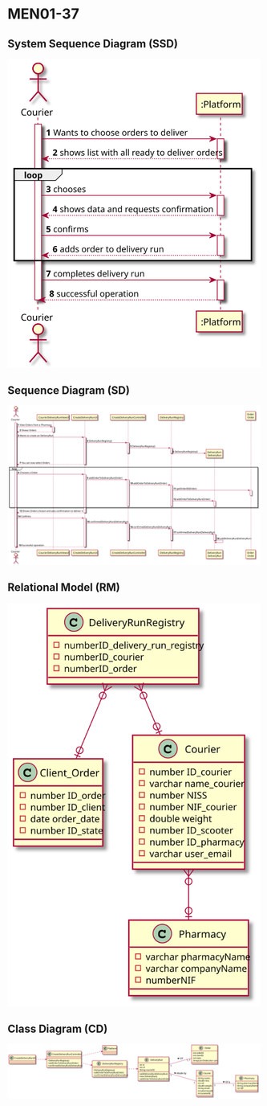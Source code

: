 # MEN01-37 #

## System Sequence Diagram (SSD) ##

![MEN01_37_SSD](MEN01_37_SSD.svg)

## Sequence Diagram (SD) ##

![MEN01_37_SD](MEN01_37_SD.svg)

## Relational Model (RM) ##

![MEN01_37_RM](MEN01_37_RM.svg)

## Class Diagram (CD) ##

![MEN01_37_CD](MEN01_37_CD.svg)